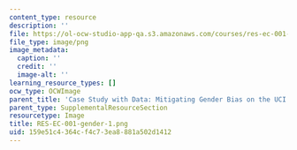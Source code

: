 ```yaml
---
content_type: resource
description: ''
file: https://ol-ocw-studio-app-qa.s3.amazonaws.com/courses/res-ec-001-exploring-fairness-in-machine-learning-for-international-development-spring-2020/159e51c4364cf4c73ea8881a502d1412_RES-EC-001-gender-1.png
file_type: image/png
image_metadata:
  caption: ''
  credit: ''
  image-alt: ''
learning_resource_types: []
ocw_type: OCWImage
parent_title: 'Case Study with Data: Mitigating Gender Bias on the UCI Adult Database'
parent_type: SupplementalResourceSection
resourcetype: Image
title: RES-EC-001-gender-1.png
uid: 159e51c4-364c-f4c7-3ea8-881a502d1412
---
```

